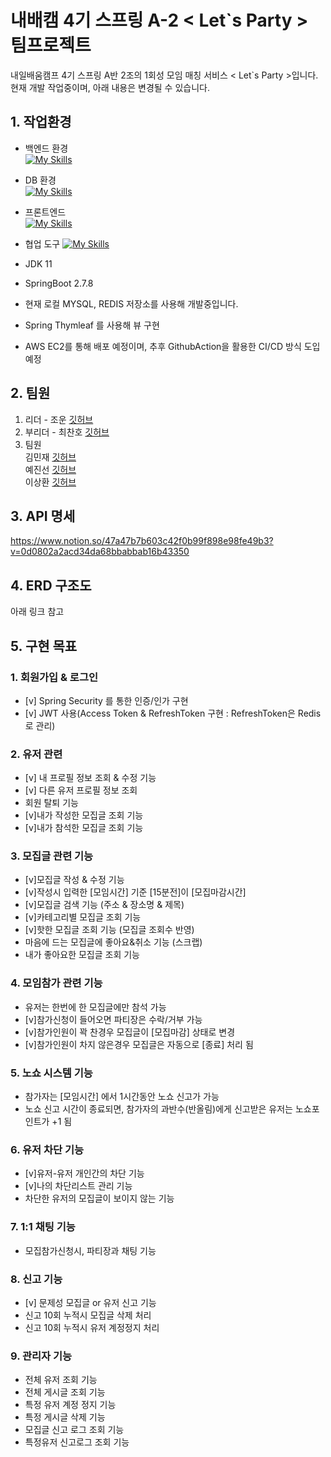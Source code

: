 # 내배캠 4기 스프링 A-2 < Let`s Party > 팀프로젝트

내일배움캠프 4기 스프링 A반 2조의 1회성 모임 매칭 서비스 < Let`s Party >입니다.  
현재 개발 작업중이며, 아래 내용은 변경될 수 있습니다.


## 1. 작업환경
- 백엔드 환경  
[![My Skills](https://skillicons.dev/icons?i=java,spring,mysql,redis)](https://skillicons.dev)
- DB 환경  
[![My Skills](https://skillicons.dev/icons?i=mysql,redis)](https://skillicons.dev)
- 프론트엔드  
[![My Skills](https://skillicons.dev/icons?i=css,javascript)](https://skillicons.dev)
- 협업 도구
[![My Skills](https://skillicons.dev/icons?i=git,github,notion)](https://skillicons.dev)


- JDK 11
- SpringBoot 2.7.8
- 현재 로컬 MYSQL, REDIS 저장소를 사용해 개발중입니다. 
- Spring Thymleaf 를 사용해 뷰 구현
- AWS EC2를 통해 배포 예정이며, 추후 GithubAction을 활용한 CI/CD 방식 도입 예정


##  2. 팀원
1. 리더 - 조운 [깃허브](https://github.com/jwoon1013)   
2. 부리더 - 최찬호 [깃허브](https://github.com/chanoChoi) 
3. 팀원   
김민재 [깃허브](https://github.com/hobakk)    
예진선 [깃허브](https://github.com/JinseonYe)    
이상환 [깃허브](https://github.com/sang-hwann)    


## 3.  API 명세
https://www.notion.so/47a47b7b603c42f0b99f898e98fe49b3?v=0d0802a2acd34da68bbabbab16b43350

## 4. ERD 구조도
아래 링크 참고

## 5. 구현 목표
### 1. 회원가입 & 로그인
- [v]  Spring Security 를 통한 인증/인가 구현 
- [v]  JWT 사용(Access Token & RefreshToken 구현 
: RefreshToken은 Redis로 관리)
### 2. 유저 관련
- [v] 내 프로필 정보 조회 & 수정 기능
- [v] 다른 유저 프로필 정보 조회
- 회원 탈퇴 기능
- [v]내가 작성한 모집글 조회 기능
- [v]내가 참석한 모집글 조회 기능

### 3. 모집글 관련 기능
- [v]모집글 작성 & 수정 기능
- [v]작성시 입력한 [모임시간] 기준 [15분전]이 [모집마감시간]
- [v]모집글 검색 기능 (주소 & 장소명 & 제목)
- [v]카테고리별 모집글 조회 기능
- [v]핫한 모집글 조회 기능 (모집글 조회수 반영)
- 마음에 드는 모집글에 좋아요&취소 기능 (스크랩)
- 내가 좋아요한 모집글 조회 기능


### 4. 모임참가 관련 기능
- 유저는 한번에 한 모집글에만 참석 가능
- [v]참가신청이 들어오면 파티장은 수락/거부 가능
- [v]참가인원이 꽉 찬경우 모집글이 [모집마감] 상태로 변경
- [v]참가인원이 차지 않은경우 모집글은 자동으로 [종료] 처리 됨

### 5. 노쇼 시스템 기능
- 참가자는 [모임시간] 에서 1시간동안 노쇼 신고가 가능
- 노쇼 신고 시간이 종료되면, 참가자의 과반수(반올림)에게 신고받은 유저는 노쇼포인트가 +1 됨

### 6. 유저 차단 기능
- [v]유저-유저 개인간의 차단 기능
- [v]나의 차단리스트 관리 기능
- 차단한 유저의 모집글이 보이지 않는 기능

### 7. 1:1 채팅 기능
- 모집참가신청시, 파티장과 채팅 기능

### 8. 신고 기능
- [v] 문제성 모집글 or 유저 신고 기능
- 신고 10회 누적시 모집글 삭제 처리
- 신고 10회 누적시 유저 계정정지 처리

### 9. 관리자 기능
- 전체 유저 조회 기능
- 전체 게시글 조회 기능
- 특정 유저 계정 정지 기능
- 특정 게시글 삭제 기능
- 모집글 신고 로그 조회 기능
- 특정유저 신고로그 조회 기능

